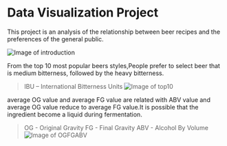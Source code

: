 # Data Visualization Project

This project is an analysis of the relationship between beer recipes and the preferences of the general public.

![Image of introduction](https://github.com/biepoonpoon/datavizproject/blob/main/dashboard%20img/Introduction.png)


From the top 10 most popular beers styles,People prefer to select beer that is medium bitterness, followed by the heavy bitterness.
>IBU – International Bitterness Units
![Image of top10](https://github.com/biepoonpoon/datavizproject/blob/main/dashboard%20img/10%20Rank%20of%20IBU.png)

average OG value and average FG value are related with ABV value and average OG value reduce to average FG value.It is possible that the 
ingredient become a liquid during fermentation.
>OG - Original Gravity
>FG - Final Gravity
>ABV - Alcohol By Volume
![Image of OGFGABV](https://github.com/biepoonpoon/datavizproject/blob/main/dashboard%20img/OG%20FG%20%26%20ABV.png)

